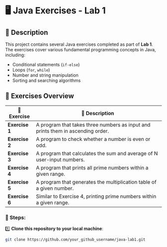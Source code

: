 # 🖥️ Java Exercises - Lab 1

## 📖 Description
This project contains several Java exercises completed as part of **Lab 1**. The exercises cover various fundamental programming concepts in Java, including:
- Conditional statements (`if-else`)
- Loops (`for`, `while`)
- Number and string manipulation
- Sorting and searching algorithms

## 📂 Exercises Overview
| 🔢 Exercise | 📌 Description |
|------------|--------------|
| **Exercise 1** | A program that takes three numbers as input and prints them in ascending order. |
| **Exercise 2** | A program to check whether a number is even or odd. |
| **Exercise 3** | A program that calculates the sum and average of N user-input numbers. |
| **Exercise 4** | A program that prints all prime numbers within a given range. |
| **Exercise 5** | A program that generates the multiplication table of a given number. |
| **Exercise 6** | Similar to Exercise 4, printing prime numbers within a given range. |


### 📌 Steps:
1️⃣ **Clone this repository to your local machine**:
```sh
git clone https://github.com/your_github_username/java-lab1.git
